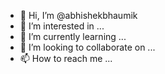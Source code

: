 - 👋 Hi, I’m @abhishekbhaumik
- 👀 I’m interested in ...
- 🌱 I’m currently learning ...
- 💞️ I’m looking to collaborate on ...
- 📫 How to reach me ...

<!---
abhishekbhaumik/abhishekbhaumik is a ✨ special ✨ repository because its `README.md` (this file) appears on your GitHub profile.
You can click the Preview link to take a look at your changes.
--->

